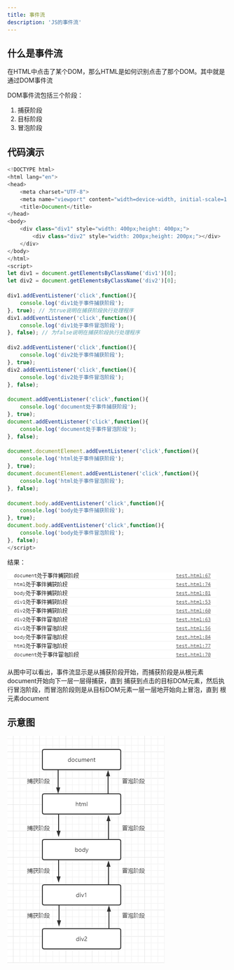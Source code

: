 ```yaml
---
title: 事件流
description: 'JS的事件流'
---
```


## 什么是事件流
在HTML中点击了某个DOM，那么HTML是如何识别点击了那个DOM。其中就是通过DOM事件流  

DOM事件流包括三个阶段：
1. 捕获阶段
2. 目标阶段
3. 冒泡阶段

## 代码演示
```js
<!DOCTYPE html>
<html lang="en">
<head>
    <meta charset="UTF-8">
    <meta name="viewport" content="width=device-width, initial-scale=1.0">
    <title>Document</title>
</head>
<body>
    <div class="div1" style="width: 400px;height: 400px;">
        <div class="div2" style="width: 200px;height: 200px;"></div>
    </div>
</body>
</html>
<script>
let div1 = document.getElementsByClassName('div1')[0];
let div2 = document.getElementsByClassName('div2')[0];

div1.addEventListener('click',function(){
    console.log('div1处于事件捕获阶段');
}, true); // 为true说明在捕获阶段执行处理程序
div1.addEventListener('click',function(){
    console.log('div1处于事件冒泡阶段');
}, false); // 为false说明在捕获阶段执行处理程序

div2.addEventListener('click',function(){
    console.log('div2处于事件捕获阶段');
}, true);
div2.addEventListener('click',function(){
    console.log('div2处于事件冒泡阶段');
}, false);

document.addEventListener('click',function(){
    console.log('document处于事件捕获阶段');
}, true);
document.addEventListener('click',function(){
    console.log('document处于事件冒泡阶段');
}, false);

document.documentElement.addEventListener('click',function(){
    console.log('html处于事件捕获阶段');
}, true);
document.documentElement.addEventListener('click',function(){
    console.log('html处于事件冒泡阶段');
}, false);

document.body.addEventListener('click',function(){
    console.log('body处于事件捕获阶段');
}, true);
document.body.addEventListener('click',function(){
    console.log('body处于事件冒泡阶段');
}, false);
</script>
```

结果：  

![constrctor](../../assets/event.png)

从图中可以看出，事件流显示是从捕获阶段开始，而捕获阶段是从根元素document开始向下一层一层得捕获，直到
捕获到点击的目标DOM元素，然后执行冒泡阶段，而冒泡阶段则是从目标DOM元素一层一层地开始向上冒泡，直到
根元素document


## 示意图
![constrctor](../../assets/event02.png)